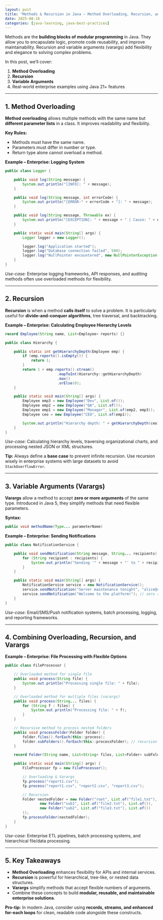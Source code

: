```yaml
---
layout: post
title: "Methods & Recursion in Java – Method Overloading, Recursion, and Variable Arguments"
date: 2025-08-16
categories: [java-learning, java-best-practices]
---
```


Methods are the **building blocks of modular programming** in Java. They allow you to encapsulate logic, promote code reusability, and improve maintainability. Recursion and variable arguments (varargs) add flexibility and elegance to solving complex problems.

In this post, we’ll cover:

1. **Method Overloading**
2. **Recursion**
3. **Variable Arguments**
4. Real-world enterprise examples using Java 21+ features

---

## 1. Method Overloading

**Method overloading** allows multiple methods with the same name but **different parameter lists** in a class. It improves readability and flexibility.

**Key Rules:**

* Methods must have the same name.
* Parameters must differ in number or type.
* Return type alone cannot overload a method.

**Example – Enterprise: Logging System**

```java
public class Logger {

    public void log(String message) {
        System.out.println("[INFO]: " + message);
    }

    public void log(String message, int errorCode) {
        System.out.println("[ERROR-" + errorCode + "]: " + message);
    }

    public void log(String message, Throwable ex) {
        System.out.println("[EXCEPTION]: " + message + " | Cause: " + ex.getMessage());
    }

    public static void main(String[] args) {
        Logger logger = new Logger();

        logger.log("Application started");
        logger.log("Database connection failed", 500);
        logger.log("NullPointer encountered", new NullPointerException("Null user object"));
    }
}
```

*Use-case:* Enterprise logging frameworks, API responses, and auditing methods often use overloaded methods for flexibility.

---

## 2. Recursion

**Recursion** is when a method **calls itself** to solve a problem. It is particularly useful for **divide-and-conquer algorithms**, tree traversal, and backtracking.

**Example – Enterprise: Calculating Employee Hierarchy Levels**

```java
record Employee(String name, List<Employee> reports) {}

public class Hierarchy {

    public static int getHierarchyDepth(Employee emp) {
        if (emp.reports().isEmpty()) {
            return 1;
        }
        return 1 + emp.reports().stream()
                        .mapToInt(Hierarchy::getHierarchyDepth)
                        .max()
                        .orElse(0);
    }

    public static void main(String[] args) {
        Employee emp3 = new Employee("Dev", List.of());
        Employee emp2 = new Employee("QA", List.of());
        Employee emp1 = new Employee("Manager", List.of(emp2, emp3));
        Employee ceo = new Employee("CEO", List.of(emp1));

        System.out.println("Hierarchy depth: " + getHierarchyDepth(ceo));
    }
}
```

*Use-case:* Calculating hierarchy levels, traversing organizational charts, and processing nested JSON or XML structures.

**Tip:** Always define a **base case** to prevent infinite recursion. Use recursion wisely in enterprise systems with large datasets to avoid `StackOverflowError`.

---

## 3. Variable Arguments (Varargs)

**Varargs** allow a method to accept **zero or more arguments** of the same type. Introduced in Java 5, they simplify methods that need flexible parameters.

**Syntax:**

```java
public void methodName(Type... parameterName)
```

**Example – Enterprise: Sending Notifications**

```java
public class NotificationService {

    public void sendNotification(String message, String... recipients) {
        for (String recipient : recipients) {
            System.out.println("Sending '" + message + "' to " + recipient);
        }
    }

    public static void main(String[] args) {
        NotificationService service = new NotificationService();
        service.sendNotification("Server maintenance tonight", "alice@company.com", "bob@company.com");
        service.sendNotification("Welcome to the platform!"); // zero recipients
    }
}
```

*Use-case:* Email/SMS/Push notification systems, batch processing, logging, and reporting frameworks.

---

## 4. Combining Overloading, Recursion, and Varargs

**Example – Enterprise: File Processing with Flexible Options**

```java
public class FileProcessor {

    // Overloaded method for single file
    public void process(String file) {
        System.out.println("Processing single file: " + file);
    }

    // Overloaded method for multiple files (varargs)
    public void process(String... files) {
        for (String f : files) {
            System.out.println("Processing file: " + f);
        }
    }

    // Recursive method to process nested folders
    public void processFolder(Folder folder) {
        folder.files().forEach(this::process);
        folder.subFolders().forEach(this::processFolder); // recursion
    }

    record Folder(String name, List<String> files, List<Folder> subFolders) {}

    public static void main(String[] args) {
        FileProcessor fp = new FileProcessor();

        // Overloading & Varargs
        fp.process("report1.csv");
        fp.process("report1.csv", "report2.csv", "report3.csv");

        // Recursion
        Folder nestedFolder = new Folder("root", List.of("file1.txt"), List.of(
                new Folder("sub1", List.of("file2.txt"), List.of()),
                new Folder("sub2", List.of("file3.txt"), List.of())
        ));
        fp.processFolder(nestedFolder);
    }
}
```

*Use-case:* Enterprise ETL pipelines, batch processing systems, and hierarchical file/data processing.

---

## 5. Key Takeaways

* **Method Overloading** enhances flexibility for APIs and internal services.
* **Recursion** is powerful for hierarchical, tree-like, or nested data structures.
* **Varargs** simplify methods that accept flexible numbers of arguments.
* Combine these concepts to build **modular, reusable, and maintainable enterprise solutions**.

**Pro-tip:** In modern Java, consider using **records, streams, and enhanced for-each loops** for clean, readable code alongside these constructs.